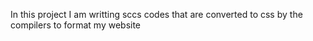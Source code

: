 In this project I am writting sccs codes that are converted to css by the compilers to format my website
